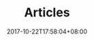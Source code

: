 ---
title: "Articles"
date: 2017-10-22T17:58:04+08:00
thumbnail: ""
static_page: false
draft: true
---